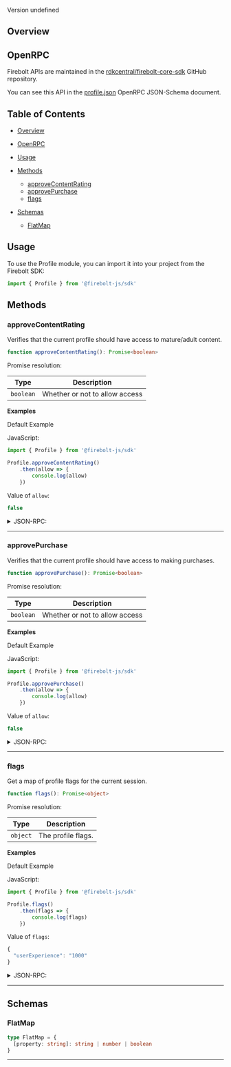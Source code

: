 Version undefined

## Overview
 

## OpenRPC
Firebolt APIs are maintained in the [rdkcentral/firebolt-core-sdk](https://github.com/rdkcentral/firebolt-core-sdk) GitHub repository.

You can see this API in the [profile.json](https://github.com/rdkcentral/firebolt-core-sdk/blob/main/src/modules/profile.json) OpenRPC JSON-Schema document. 

## Table of Contents
 - [Overview](#overview)
 - [OpenRPC](#openrpc)
 - [Usage](#usage)
 - [Methods](#methods)
    - [approveContentRating](#approvecontentrating)
    - [approvePurchase](#approvepurchase)
    - [flags](#flags)



 - [Schemas](#schemas)
    - [FlatMap](#flatmap)

<span></span>

## Usage
To use the Profile module, you can import it into your project from the Firebolt SDK:

```javascript
import { Profile } from '@firebolt-js/sdk'
```


## Methods
### approveContentRating

Verifies that the current profile should have access to mature/adult content.

```typescript
function approveContentRating(): Promise<boolean>
```


Promise resolution:

| Type | Description |
| ---- | ----------- |
| `boolean` | Whether or not to allow access |


**Examples**

Default Example

JavaScript:

```javascript
import { Profile } from '@firebolt-js/sdk'

Profile.approveContentRating()
    .then(allow => {
        console.log(allow)
    })
```
Value of `allow`:

```javascript
false
```


<details>
  <summary>JSON-RPC:</summary>

Request:

```json
{
  "jsonrpc": "2.0",
  "id": 1,
  "method": "profile.approveContentRating",
  "params": {}
}
```

Response:

```json
{
  "jsonrpc": "2.0",
  "id": 1,
  "result": false
}
```

</details>




---

### approvePurchase

Verifies that the current profile should have access to making purchases.

```typescript
function approvePurchase(): Promise<boolean>
```


Promise resolution:

| Type | Description |
| ---- | ----------- |
| `boolean` | Whether or not to allow access |


**Examples**

Default Example

JavaScript:

```javascript
import { Profile } from '@firebolt-js/sdk'

Profile.approvePurchase()
    .then(allow => {
        console.log(allow)
    })
```
Value of `allow`:

```javascript
false
```


<details>
  <summary>JSON-RPC:</summary>

Request:

```json
{
  "jsonrpc": "2.0",
  "id": 1,
  "method": "profile.approvePurchase",
  "params": {}
}
```

Response:

```json
{
  "jsonrpc": "2.0",
  "id": 1,
  "result": false
}
```

</details>




---

### flags

Get a map of profile flags for the current session.

```typescript
function flags(): Promise<object>
```


Promise resolution:

| Type | Description |
| ---- | ----------- |
| `object` | The profile flags. |


**Examples**

Default Example

JavaScript:

```javascript
import { Profile } from '@firebolt-js/sdk'

Profile.flags()
    .then(flags => {
        console.log(flags)
    })
```
Value of `flags`:

```javascript
{
  "userExperience": "1000"
}
```


<details>
  <summary>JSON-RPC:</summary>

Request:

```json
{
  "jsonrpc": "2.0",
  "id": 1,
  "method": "profile.flags",
  "params": {}
}
```

Response:

```json
{
  "jsonrpc": "2.0",
  "id": 1,
  "result": {
    "userExperience": "1000"
  }
}
```

</details>




---










## Schemas

### FlatMap


```typescript
type FlatMap = {
  [property: string]: string | number | boolean
}
```



---


